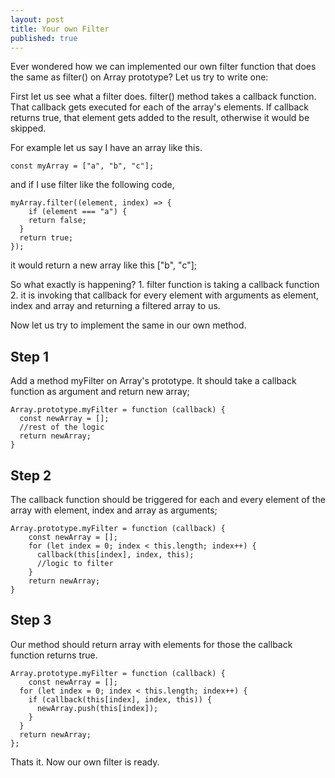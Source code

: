 ```yaml
---
layout: post
title: Your own Filter
published: true
---
```


Ever wondered how we can implemented our own filter function that does the same as filter() on Array prototype? Let us try to write one:

First let us see what a filter does. filter() method takes a callback function. That callback gets executed for each of the array's elements. If callback returns true, that element gets added to the result, otherwise it would be skipped.

For example let us say I have an array like this.
```
const myArray = ["a", "b", "c"];
```

and if I use filter like the following code,

```
myArray.filter((element, index) => {
	if (element === "a") {
    return false;
  }
  return true;
});
```

it would return a new array like this ["b", "c"];

So what exactly is happening? 1. filter function is taking a callback function 2. it is invoking that callback for every element with arguments as element, index and array and returning a filtered array to us.

Now let us try to implement the same in our own method.

## Step 1

Add a method myFilter on Array's prototype. It should take a callback function as argument and return new array;

```
Array.prototype.myFilter = function (callback) {
  const newArray = [];
  //rest of the logic
  return newArray;
}
```
    
## Step 2
The callback function should be triggered for each and every element of the array with element, index and array as arguments;

```
Array.prototype.myFilter = function (callback) {
	const newArray = [];
    for (let index = 0; index < this.length; index++) {
      callback(this[index], index, this);
      //logic to filter
    }
    return newArray;
}
```
    
## Step 3

Our method should return array with elements for those the callback function returns true.

```
Array.prototype.myFilter = function (callback) {
	const newArray = [];
  for (let index = 0; index < this.length; index++) {
    if (callback(this[index], index, this)) {
      newArray.push(this[index]);
    }
  }
  return newArray;
};
```
        
 Thats it. Now our own filter is ready.
